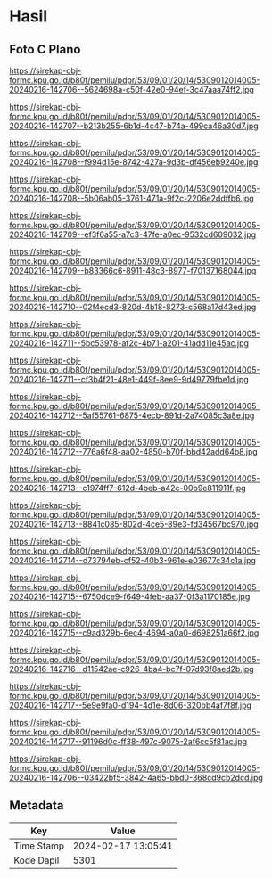 # Hasil

## Foto C Plano

https://sirekap-obj-formc.kpu.go.id/b80f/pemilu/pdpr/53/09/01/20/14/5309012014005-20240216-142706--5624698a-c50f-42e0-94ef-3c47aaa74ff2.jpg

https://sirekap-obj-formc.kpu.go.id/b80f/pemilu/pdpr/53/09/01/20/14/5309012014005-20240216-142707--b213b255-6b1d-4c47-b74a-499ca46a30d7.jpg

https://sirekap-obj-formc.kpu.go.id/b80f/pemilu/pdpr/53/09/01/20/14/5309012014005-20240216-142708--f994d15e-8742-427a-9d3b-df456eb9240e.jpg

https://sirekap-obj-formc.kpu.go.id/b80f/pemilu/pdpr/53/09/01/20/14/5309012014005-20240216-142708--5b06ab05-3761-471a-9f2c-2206e2ddffb6.jpg

https://sirekap-obj-formc.kpu.go.id/b80f/pemilu/pdpr/53/09/01/20/14/5309012014005-20240216-142709--ef3f6a55-a7c3-47fe-a0ec-9532cd609032.jpg

https://sirekap-obj-formc.kpu.go.id/b80f/pemilu/pdpr/53/09/01/20/14/5309012014005-20240216-142709--b83366c6-8911-48c3-8977-f70137168044.jpg

https://sirekap-obj-formc.kpu.go.id/b80f/pemilu/pdpr/53/09/01/20/14/5309012014005-20240216-142710--02f4ecd3-820d-4b18-8273-c568a17d43ed.jpg

https://sirekap-obj-formc.kpu.go.id/b80f/pemilu/pdpr/53/09/01/20/14/5309012014005-20240216-142711--5bc53978-af2c-4b71-a201-41add11e45ac.jpg

https://sirekap-obj-formc.kpu.go.id/b80f/pemilu/pdpr/53/09/01/20/14/5309012014005-20240216-142711--cf3b4f21-48e1-449f-8ee9-9d49779fbe1d.jpg

https://sirekap-obj-formc.kpu.go.id/b80f/pemilu/pdpr/53/09/01/20/14/5309012014005-20240216-142712--5af55761-6875-4ecb-891d-2a74085c3a8e.jpg

https://sirekap-obj-formc.kpu.go.id/b80f/pemilu/pdpr/53/09/01/20/14/5309012014005-20240216-142712--776a6f48-aa02-4850-b70f-bbd42add64b8.jpg

https://sirekap-obj-formc.kpu.go.id/b80f/pemilu/pdpr/53/09/01/20/14/5309012014005-20240216-142713--c1974ff7-612d-4beb-a42c-00b9e811911f.jpg

https://sirekap-obj-formc.kpu.go.id/b80f/pemilu/pdpr/53/09/01/20/14/5309012014005-20240216-142713--8841c085-802d-4ce5-89e3-fd34567bc970.jpg

https://sirekap-obj-formc.kpu.go.id/b80f/pemilu/pdpr/53/09/01/20/14/5309012014005-20240216-142714--d73794eb-cf52-40b3-961e-e03677c34c1a.jpg

https://sirekap-obj-formc.kpu.go.id/b80f/pemilu/pdpr/53/09/01/20/14/5309012014005-20240216-142715--6750dce9-f649-4feb-aa37-0f3a1170185e.jpg

https://sirekap-obj-formc.kpu.go.id/b80f/pemilu/pdpr/53/09/01/20/14/5309012014005-20240216-142715--c9ad329b-6ec4-4694-a0a0-d698251a66f2.jpg

https://sirekap-obj-formc.kpu.go.id/b80f/pemilu/pdpr/53/09/01/20/14/5309012014005-20240216-142716--d11542ae-c926-4ba4-bc7f-07d93f8aed2b.jpg

https://sirekap-obj-formc.kpu.go.id/b80f/pemilu/pdpr/53/09/01/20/14/5309012014005-20240216-142717--5e9e9fa0-d194-4d1e-8d06-320bb4af7f8f.jpg

https://sirekap-obj-formc.kpu.go.id/b80f/pemilu/pdpr/53/09/01/20/14/5309012014005-20240216-142717--91196d0c-ff38-497c-9075-2af6cc5f81ac.jpg

https://sirekap-obj-formc.kpu.go.id/b80f/pemilu/pdpr/53/09/01/20/14/5309012014005-20240216-142706--03422bf5-3842-4a65-bbd0-368cd9cb2dcd.jpg


## Metadata

| Key        | Value               |
| ---------- | ------------------- |
| Time Stamp | 2024-02-17 13:05:41 |
| Kode Dapil | 5301                |



